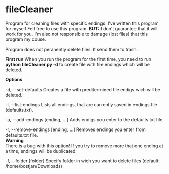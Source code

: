 # fileCleaner
Program for cleaning files with specific endings.
I've written this program for myself
Fell free to use this program.
<b>BUT:</b>
  I don't guarantee that it will work for you. I'm also not responsible to damage (lost files) that this program my couse.

Program does not peranently delete files. It send them to trash.

<b>First run</b>
  When you run the program for the first time, you need to run <b>python fileCleaner.py -d</b> to create file with file endings which will be deleted.
 
<b>Options</b>

  -d, --set-defaults 
          Creates a file with preditermined file endigs wich will be deleted.
          
  -l, --list-endings 
          Lists all endings, that are currently saved in endings file (defaults.txt).

  -a, --add-endings [ending, ...]
          Adds endigs you enter to the defaults.txt file.
          
  -r, --remove-endings [ending, ...]
          Removes endings you enter from defaults.txt file.<br><b>Warning</b><br>
          There is a bug with this option! If you try to remove more that one ending at a time, endings will be duplicated.
               
  -f, --folder [folder]
          Specify folder in wich you want to delete files (default: /home/bostjan/Downloads)
